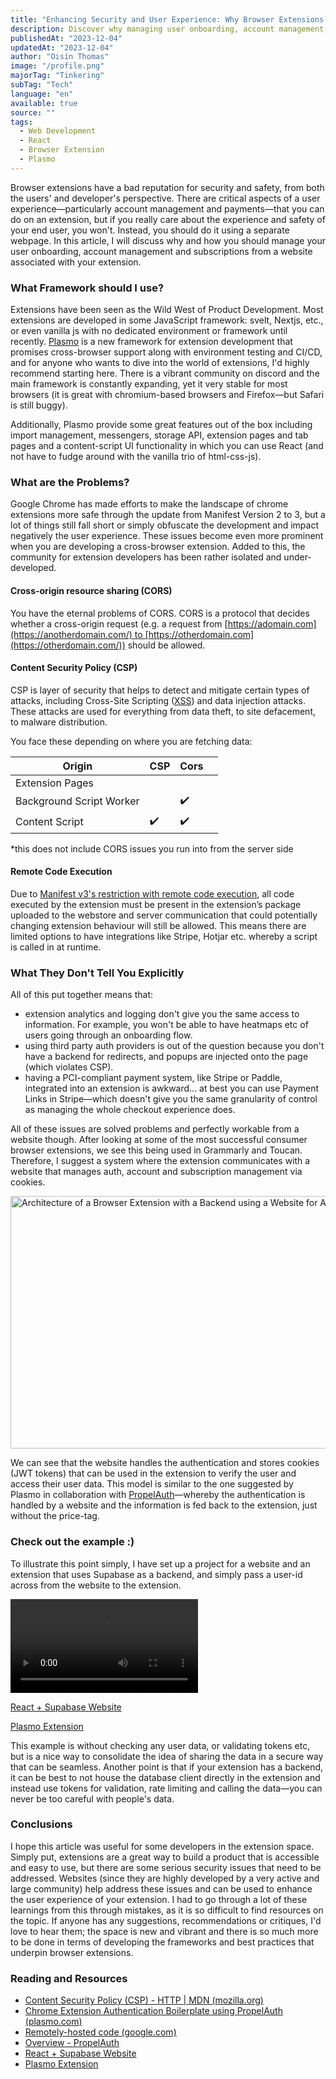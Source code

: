 ```yaml
---
title: "Enhancing Security and User Experience: Why Browser Extensions Should Have an Associated Website"
description: Discover why managing user onboarding, account management, and subscriptions from a separate website can enhance the security and user experience of your browser extension.
publishedAt: "2023-12-04"
updatedAt: "2023-12-04"
author: "Oisín Thomas"
image: "/profile.png"
majorTag: "Tinkering"
subTag: "Tech"
language: "en"
available: true
source: ""
tags:
  - Web Development
  - React
  - Browser Extension
  - Plasmo
---
```


Browser extensions have a bad reputation for security and safety, from both the users' and developer's perspective. There are critical aspects of a user experience—particularly account management and payments—that you can do on an extension, but if you really care about the experience and safety of your end user, you won't. Instead, you should do it using a separate webpage. In this article, I will discuss why and how you should manage your user onboarding, account management and subscriptions from a website associated with your extension.

### What Framework should I use?

Extensions have been seen as the Wild West of Product Development. Most extensions are developed in some JavaScript framework: svelt, Nextjs, etc., or even vanilla js with no dedicated environment or framework until recently. [Plasmo](https://www.plasmo.com/) is a new framework for extension development that promises cross-browser support along with environment testing and CI/CD, and for anyone who wants to dive into the world of extensions, I'd highly recommend starting here. There is a vibrant community on discord and the main framework is constantly expanding, yet it very stable for most browsers (it is great with chromium-based browsers and Firefox—but Safari is still buggy).

Additionally, Plasmo provide some great features out of the box including import management, messengers, storage API, extension pages and tab pages and a content-script UI functionality in which you can use React (and not have to fudge around with the vanilla trio of html-css-js).

### What are the Problems?

Google Chrome has made efforts to make the landscape of chrome extensions more safe through the update from Manifest Version 2 to 3, but a lot of things still fall short or simply obfuscate the development and impact negatively the user experience. These issues become even more prominent when you are developing a cross-browser extension. Added to this, the community for extension developers has been rather isolated and under-developed.

#### Cross-origin resource sharing (CORS)

You have the eternal problems of CORS. CORS is a protocol that decides whether a cross-origin request (e.g. a request from [https://adomain.com](https://anotherdomain.com/) to [https://otherdomain.com](https://otherdomain.com/)) should be allowed.

#### Content Security Policy (CSP)

CSP is layer of security that helps to detect and mitigate certain types of attacks, including Cross-Site Scripting ([XSS](https://developer.mozilla.org/en-US/docs/Glossary/Cross-site_scripting)) and data injection attacks. These attacks are used for everything from data theft, to site defacement, to malware distribution.

You face these depending on where you are fetching data:
<table>
    <thead>
        <tr>
            <th>Origin</th>
            <th>CSP</th>
            <th>Cors</th>
            <th></th>
        </tr>
    </thead>
    <tbody>
        <tr>
            <td>Extension Pages</td>
            <td></td>
            <td></td>
            <td></td>
        </tr>
        <tr>
            <td>Background Script Worker</td>
            <td></td>
            <td>✔️</td>
            <td></td>
        </tr>
        <tr>
            <td>Content Script</td>
            <td>✔️</td>
            <td>✔️</td>
            <td></td>
        </tr>
    </tbody>
</table>




\*this does not include CORS issues you run into from the server side

#### Remote Code Execution

Due to [Manifest v3's restriction with remote code execution](https://developer.chrome.com/docs/extensions/mv3/intro/mv3-overview/#remotely-hosted-code), all code executed by the extension must be present in the extension’s package uploaded to the webstore and server communication that could potentially changing extension behaviour will still be allowed. This means there are limited options to have integrations like Stripe, Hotjar etc. whereby a script is called in at runtime.

### What They Don't Tell You Explicitly

All of this put together means that:

- extension analytics and logging don't give you the same access to information. For example, you won't be able to have heatmaps etc of users going through an onboarding flow.
- using third party auth providers is out of the question because you don't have a backend for redirects, and popups are injected onto the page (which violates CSP).
- having a PCI-compliant payment system, like Stripe or Paddle, integrated into an extension is awkward... at best you can use Payment Links in Stripe—which doesn't give you the same granularity of control as managing the whole checkout experience does.

All of these issues are solved problems and perfectly workable from a website though. After looking at some of the most successful consumer browser extensions, we see this being used in Grammarly and Toucan. Therefore, I suggest a system where the extension communicates with a website that manages auth, account and subscription management via cookies.

<div
  style={{
    display: "flex",
    flexDirection: "column",
    alignItems: "center",
    justifyContent: "center",
    textAlign: "center",
  }}
>
  <Image
    src="/Backend for Chrome Extension.png"
    width="618"
    height="404"
    alt="Architecture of a Browser Extension with a Backend using a Website for Authentication"
    sizes="100vw"
  />
</div>

We can see that the website handles the authentication and stores cookies (JWT tokens) that can be used in the extension to verify the user and access their user data. This model is similar to the one suggested by Plasmo in collaboration with [PropelAuth](https://www.plasmo.com/blog/posts/chrome-extension-auth-boilerplate-propelauth)—whereby the authentication is handled by a website and the information is fed back to the extension, just without the price-tag.

### Check out the example :)

To illustrate this point simply, I have set up a project for a website and an extension that uses Supabase as a backend, and simply pass a user-id across from the website to the extension.


<video
          width={windowSize.width}
          height={windowSize.height}
          autoplay
          controls>
          <source src="/extension_with_cookies.mp4" type="video/mp4">
        </video>

[React + Supabase Website](https://github.com/OisinThomasMorrin/react-auth-with-supabase)

[Plasmo Extension](https://github.com/OisinThomasMorrin/cookie-auth) 

This example is without checking any user data, or validating tokens etc, but is a nice way to consolidate the idea of sharing the data in a secure way that can be seamless. Another point is that if your extension has a backend, it can be best to not house the database client directly in the extension and instead use tokens for validation, rate limiting and calling the data—you can never be too careful with people's data.

### Conclusions

I hope this article was useful for some developers in the extension space. Simply put, extensions are a great way to build a product that is accessible and easy to use, but there are some serious security issues that need to be addressed. Websites (since they are highly developed by a very active and large community) help address these issues and can be used to enhance the user experience of your extension. I had to go through a lot of these learnings from this through mistakes, as it is so difficult to find resources on the topic. If anyone has any suggestions, recommendations or critiques, I'd love to hear them; the space is new and vibrant and there is so much more to be done in terms of developing the frameworks and best practices that underpin browser extensions.

### Reading and Resources

- [Content Security Policy (CSP) - HTTP | MDN (mozilla.org)](https://developer.mozilla.org/en-US/docs/Web/HTTP/CSP)
- [Chrome Extension Authentication Boilerplate using PropelAuth (plasmo.com)](https://www.plasmo.com/blog/posts/chrome-extension-auth-boilerplate-propelauth)
- [Remotely-hosted code (google.com)](https://groups.google.com/a/chromium.org/g/chromium-extensions/c/ks--r5hDNQ0)
- [Overview - PropelAuth](https://docs.propelauth.com/overview)
- [React + Supabase Website](https://github.com/OisinThomasMorrin/react-auth-with-supabase)
- [Plasmo Extension](https://github.com/OisinThomasMorrin/cookie-auth)
